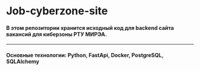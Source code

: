 # Job-cyberzone-site

#### В этом репозитории хранится исходный код для backend сайта вакансий для киберзоны РТУ МИРЭА.

---

#### Основные технологии: Python, FastApi, Docker, PostgreSQL, SQLAlchemy

